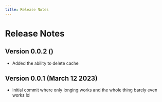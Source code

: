 ```yaml
---
title: Release Notes
---
```


# Release Notes

## Version 0.0.2 ()

- Added the ability to delete cache 

## Version 0.0.1 (March 12 2023)
- Initial commit where only longing works and the whole thing barely even works lol